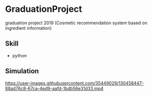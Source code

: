 # GraduationProject
graduation project 2019 (Cosmetic recommendation system based on ingredient information)

## Skill
- python

## Simulation
https://user-images.githubusercontent.com/35449029/130458447-88ad76c8-67ca-4ed9-aafd-1bdb56e31d33.mp4
